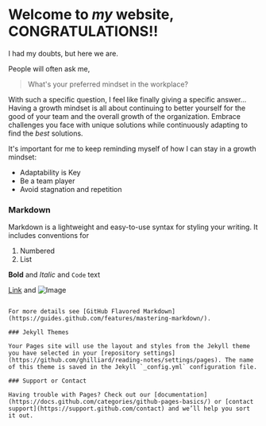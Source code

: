 # Welcome to _my_ website, CONGRATULATIONS!!

I had my doubts, but here we are.

People will often ask me,
> What's your preferred mindset in the workplace?

With such a specific question, I feel like finally giving a specific answer...
Having a growth mindset is all about continuing to better yourself for the good of your team and the overall growth of the organization. Embrace challenges you face with unique solutions while continuously adapting to find the *best* solutions. 

It's important for me to keep reminding myself of how I can stay in a growth mindset:
- Adaptability is Key
- Be a team player
- Avoid stagnation and repetition

### Markdown

Markdown is a lightweight and easy-to-use syntax for styling your writing. It includes conventions for



1. Numbered
2. List

**Bold** and _Italic_ and `Code` text

[Link](url) and ![Image](https://i.redd.it/4n5x4xlngo331.jpg)
```

For more details see [GitHub Flavored Markdown](https://guides.github.com/features/mastering-markdown/).

### Jekyll Themes

Your Pages site will use the layout and styles from the Jekyll theme you have selected in your [repository settings](https://github.com/ghilliard/reading-notes/settings/pages). The name of this theme is saved in the Jekyll `_config.yml` configuration file.

### Support or Contact

Having trouble with Pages? Check out our [documentation](https://docs.github.com/categories/github-pages-basics/) or [contact support](https://support.github.com/contact) and we’ll help you sort it out.
